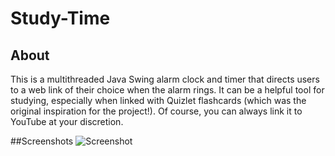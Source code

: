 # Study-Time

## About
This is a multithreaded Java Swing alarm clock and timer that directs users to a web link of their choice when the alarm rings. It can be a helpful tool for studying, especially when linked with Quizlet flashcards (which was the original inspiration for the project!). Of course, you can always link it to YouTube at your discretion.

##Screenshots
![Screenshot](http://i.imgur.png/FpdzU.png)

